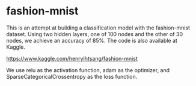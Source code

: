 # fashion-mnist

This is an attempt at building a classification model with the fashion-mnist dataset. Using two hidden layers, one of 100 nodes and the other of 30 nodes, we achieve an accuracy of 85%. The code is also available at Kaggle.

https://www.kaggle.com/henrylhtsang/fashion-mnist

We use relu as the activation function, adam as the optimizer, and SparseCategoricalCrossentropy as the loss function. 
